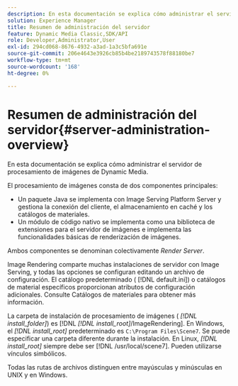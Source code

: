 ```yaml
---
description: En esta documentación se explica cómo administrar el servidor de procesamiento de imágenes de Dynamic Media.
solution: Experience Manager
title: Resumen de administración del servidor
feature: Dynamic Media Classic,SDK/API
role: Developer,Administrator,User
exl-id: 294cd068-8676-4932-a3ad-1a3c5bfa691e
source-git-commit: 206e4643e3926cb85b4be2189743578f88180be7
workflow-type: tm+mt
source-wordcount: '168'
ht-degree: 0%

---
```


# Resumen de administración del servidor{#server-administration-overview}

En esta documentación se explica cómo administrar el servidor de procesamiento de imágenes de Dynamic Media.

El procesamiento de imágenes consta de dos componentes principales:

* Un paquete Java se implementa con Image Serving Platform Server y gestiona la conexión del cliente, el almacenamiento en caché y los catálogos de materiales.
* Un módulo de código nativo se implementa como una biblioteca de extensiones para el servidor de imágenes e implementa las funcionalidades básicas de renderización de imágenes.

Ambos componentes se denominan colectivamente *Render Server*.

Image Rendering comparte muchas instalaciones de servidor con Image Serving, y todas las opciones se configuran editando un archivo de configuración. El catálogo predeterminado ( [!DNL default.ini]) o catálogos de material específicos proporcionan atributos de configuración adicionales. Consulte Catálogos de materiales para obtener más información.

La carpeta de instalación de procesamiento de imágenes ( *[!DNL install_folder]*) es [!DNL *[!DNL install_root]*/ImageRendering]. En Windows, el *[!DNL install_root]* predeterminado es `C:\Program Files\Scene7`. Se puede especificar una carpeta diferente durante la instalación. En Linux, *[!DNL install_root]* siempre debe ser [!DNL /usr/local/scene7]. Pueden utilizarse vínculos simbólicos.

Todas las rutas de archivos distinguen entre mayúsculas y minúsculas en UNIX y en Windows.
